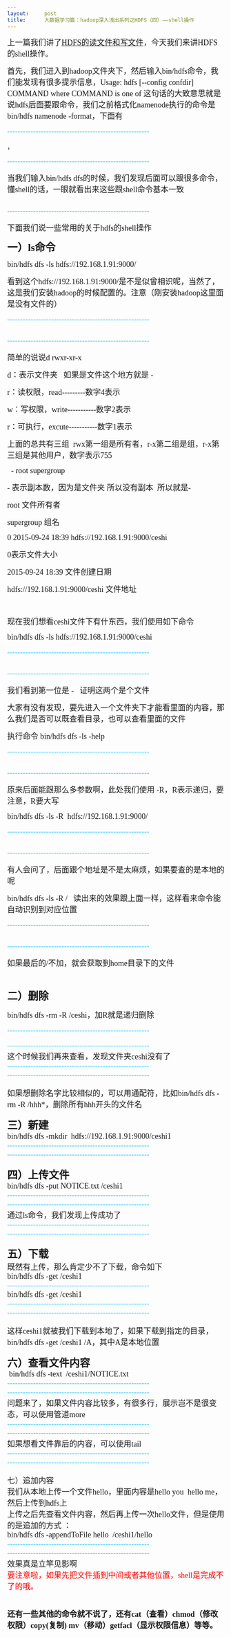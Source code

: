 ```yaml
---
layout:     post
title:      大数据学习篇：hadoop深入浅出系列之HDFS（四）——shell操作
---
```

<div id="article_content" class="article_content clearfix csdn-tracking-statistics" data-pid="blog" data-mod="popu_307" data-dsm="post">
								            <link rel="stylesheet" href="https://csdnimg.cn/release/phoenix/template/css/ck_htmledit_views-f76675cdea.css">
						<div class="htmledit_views" id="content_views">
                
<p><span style="font-family:'KaiTi_GB2312';font-size:18px;">上一篇我们讲了</span><a href="http://blog.csdn.net/stronglyh/article/details/48666673" rel="nofollow"><span style="font-family:'KaiTi_GB2312';font-size:18px;">HDFS的读文件和写文件</span></a><span style="font-family:'KaiTi_GB2312';font-size:18px;">，今天我们来讲HDFS的shell操作。</span></p>
<p><span style="font-family:'KaiTi_GB2312';font-size:18px;">首先，我们进入到hadoop文件夹下，然后输入bin/hdfs命令，我们能发现有很多提示信息，Usage: hdfs [--config confdir] COMMAND where COMMAND is one of 这句话的大致意思就是说hdfs后面要跟命令，我们之前格式化namenode执行的命令是bin/hdfs namenode -format，下面有</span></p>
<p><span style="font-family:'KaiTi_GB2312';font-size:18px;color:#33ccff;">-------------------------------------------------------</span></p>
<p><span style="background-color:rgb(255,255,255);"><img alt="" src="https://img-blog.csdn.net/20150924182125887"></span>，</p>
<p><span style="font-family:'KaiTi_GB2312';font-size:18px;color:#33ccff;">-------------------------------------------------------</span></p>
<p><span style="font-family:'KaiTi_GB2312';font-size:18px;">当我们输入bin/hdfs dfs的时候，我们发现后面可以跟很多命令，懂shell的话，一眼就看出来这些跟shell命令基本一致</span></p>
<p><img alt="" src="https://img-blog.csdn.net/20150924182635047"></p>
<p><span style="font-family:'KaiTi_GB2312';font-size:18px;color:#33ccff;">-------------------------------------------------------</span></p>
<p><span style="font-family:'KaiTi_GB2312';font-size:18px;">下面我们说一些常用的关于hdfs的shell操作</span></p>
<p><span style="font-family:'KaiTi_GB2312';font-size:24px;"><strong>一）ls命令</strong></span></p>
<p><span style="font-family:'KaiTi_GB2312';font-size:18px;">bin/hdfs dfs -ls hdfs://192.168.1.91:9000/</span></p>
<p><span style="font-family:'KaiTi_GB2312';font-size:18px;">看到这个hdfs://192.168.1.91:9000/是不是似曾相识呢，当然了，这是我们安装hadoop的时候配置的。注意（刚安装hadoop这里面是没有文件的）</span></p>
<p><span style="font-family:'KaiTi_GB2312';font-size:18px;color:#33ccff;">-------------------------------------------------------</span></p>
<p><img alt="" src="https://img-blog.csdn.net/20150924190342218"></p>
<p><span style="font-family:'KaiTi_GB2312';font-size:18px;color:#33ccff;">-------------------------------------------------------</span><br></p>
<p><span style="font-family:'KaiTi_GB2312';font-size:18px;">简单的说说d rwxr-xr-x </span></p>
<p><span style="font-family:'KaiTi_GB2312';font-size:18px;">d：表示文件夹   如果是文件这个地方就是 -</span></p>
<p><span style="font-family:'KaiTi_GB2312';font-size:18px;">r：读权限，read---------数字4表示</span></p>
<p><span style="font-family:'KaiTi_GB2312';font-size:18px;">w：写权限，write-----------数字2表示</span></p>
<p><span style="font-family:'KaiTi_GB2312';font-size:18px;">r：可执行，excute-----------数字1表示</span></p>
<p><span style="font-family:'KaiTi_GB2312';font-size:18px;">上面的总共有三组  rwx第一组是所有者，r-x第二组是组，r-x第三组是其他用户，数字表示755</span></p>
<p><span style="font-family:'KaiTi_GB2312';font-size:18px;">  - root supergroup</span></p>
<p><span style="font-family:'KaiTi_GB2312';font-size:18px;">- 表示副本数，因为是文件夹 所以没有副本  所以就是-</span></p>
<p><span style="font-family:'KaiTi_GB2312';font-size:18px;">root 文件所有者</span></p>
<p><span style="font-family:'KaiTi_GB2312';font-size:18px;">supergroup 组名</span></p>
<p><span style="font-family:'KaiTi_GB2312';font-size:18px;">0 2015-09-24 18:39 hdfs://192.168.1.91:9000/ceshi</span></p>
<p><span style="font-family:'KaiTi_GB2312';font-size:18px;">0表示文件大小</span></p>
<p><span style="font-family:'KaiTi_GB2312';font-size:18px;">2015-09-24 18:39 文件创建日期</span></p>
<p><span style="font-family:'KaiTi_GB2312';font-size:18px;">hdfs://192.168.1.91:9000/ceshi 文件地址</span></p>
<p><span style="font-size:18px;"><br><span style="font-family:'KaiTi_GB2312';"></span></span></p>
<p><span style="font-family:'KaiTi_GB2312';font-size:18px;">现在我们想看ceshi文件下有什东西，我们使用如下命令</span></p>
<p><span style="font-family:'KaiTi_GB2312';font-size:18px;">bin/hdfs dfs -ls hdfs://192.168.1.91:9000/ceshi</span></p>
<p><span style="font-family:'KaiTi_GB2312';font-size:18px;color:#33ccff;">-------------------------------------------------------</span></p>
<p><img alt="" src="https://img-blog.csdn.net/20150924194740604"></p>
<p><span style="font-family:'KaiTi_GB2312';font-size:18px;color:#33ccff;">-------------------------------------------------------</span></p>
<p><span style="font-family:'KaiTi_GB2312';font-size:18px;">我们看到第一位是 -   证明这两个是个文件</span></p>
<p><span style="font-family:'KaiTi_GB2312';font-size:18px;">大家有没有发现，要先进入一个文件夹下才能看里面的内容，那么我们是否可以既查看目录，也可以查看里面的文件</span></p>
<p><span style="font-family:'KaiTi_GB2312';font-size:18px;">执行命令 bin/hdfs dfs -ls -help</span></p>
<p><span style="font-family:'KaiTi_GB2312';font-size:18px;color:#33ccff;">-------------------------------------------------------</span></p>
<p><img src="https://img-blog.csdn.net/20150925221353250?watermark/2/text/aHR0cDovL2Jsb2cuY3Nkbi5uZXQv/font/5a6L5L2T/fontsize/400/fill/I0JBQkFCMA==/dissolve/70/gravity/Center" alt=""></p>
<p><span style="font-family:'KaiTi_GB2312';font-size:18px;color:#33ccff;">-------------------------------------------------------</span></p>
<p><span style="font-family:'KaiTi_GB2312';font-size:18px;">原来后面能跟那么多参数啊，此处我们使用 -R，R表示递归，要注意，R要大写</span></p>
<p><span style="font-family:'KaiTi_GB2312';font-size:18px;">bin/hdfs dfs -ls -R  hdfs://192.168.1.91:9000/  
</span></p>
<p><span style="font-family:'KaiTi_GB2312';font-size:18px;color:#33ccff;">-------------------------------------------------------</span></p>
<p><img src="https://img-blog.csdn.net/20150925221159273?watermark/2/text/aHR0cDovL2Jsb2cuY3Nkbi5uZXQv/font/5a6L5L2T/fontsize/400/fill/I0JBQkFCMA==/dissolve/70/gravity/Center" alt=""></p>
<p><span style="font-family:'KaiTi_GB2312';font-size:18px;color:#33ccff;">-------------------------------------------------------</span><br></p>
<p><span style="font-family:'KaiTi_GB2312';font-size:18px;">有人会问了，后面跟个地址是不是太麻烦，如果要查的是本地的呢</span></p>
<p><span style="font-family:'KaiTi_GB2312';font-size:18px;">bin/hdfs dfs -ls -R /   读出来的效果跟上面一样，这样看来命令能自动识别到对应位置</span></p>
<p><span style="font-family:'KaiTi_GB2312';font-size:18px;color:#33ccff;">-------------------------------------------------------</span><br></p>
<p><img src="https://img-blog.csdn.net/20150925221633943?watermark/2/text/aHR0cDovL2Jsb2cuY3Nkbi5uZXQv/font/5a6L5L2T/fontsize/400/fill/I0JBQkFCMA==/dissolve/70/gravity/Center" alt=""></p>
<p><span style="font-family:'KaiTi_GB2312';font-size:18px;color:#33ccff;">-------------------------------------------------------</span></p>
<p><span style="font-family:'KaiTi_GB2312';font-size:18px;">如果最后的/不加，就会获取到home目录下的文件</span></p>
<p><br></p>
<p><strong><span style="font-family:'KaiTi_GB2312';font-size:24px;">二）删除</span></strong></p>
<p><span style="font-family:'KaiTi_GB2312';font-size:18px;">bin/hdfs dfs -rm -R /ceshi，加R就是递归删除</span></p>
<p><span style="font-family:'KaiTi_GB2312';font-size:18px;color:#33ccff;">-------------------------------------------------------</span><br></p>
<div><img src="https://img-blog.csdn.net/20150925222152521" alt=""></div>
<div><span style="font-family:'KaiTi_GB2312';font-size:18px;color:#33ccff;">-------------------------------------------------------</span></div>
<div><span style="font-family:'KaiTi_GB2312';font-size:18px;">这个时候我们再来查看，发现文件夹ceshi没有了</span></div>
<div><span style="font-family:'KaiTi_GB2312';font-size:18px;color:#33ccff;">-------------------------------------------------------</span></div>
<div><img src="https://img-blog.csdn.net/20150925222326255" alt=""></div>
<div><span style="font-family:'KaiTi_GB2312';font-size:18px;color:#33ccff;">-------------------------------------------------------</span></div>
<div><br></div>
<div><span style="font-family:'KaiTi_GB2312';font-size:18px;">如果想删除名字比较相似的，可以用通配符，比如bin/hdfs dfs -rm -R /hhh*，删除所有hhh开头的文件名</span></div>
<div><br></div>
<div><span style="font-family:'KaiTi_GB2312';font-size:24px;"><strong>三）新建</strong></span></div>
<div><span style="font-family:'KaiTi_GB2312';font-size:18px;">bin/hdfs dfs -mkdir  hdfs://192.168.1.91:9000/ceshi1</span></div>
<div><span style="font-family:'KaiTi_GB2312';font-size:18px;color:#33ccff;">-------------------------------------------------------</span></div>
<div><img src="https://img-blog.csdn.net/20150925222819034" alt=""></div>
<div><span style="font-family:'KaiTi_GB2312';font-size:18px;color:#33ccff;">-------------------------------------------------------</span></div>
<div><br></div>
<div><span style="font-family:'KaiTi_GB2312';font-size:24px;"><strong>四）上传文件</strong></span></div>
<div><span style="font-family:'KaiTi_GB2312';font-size:18px;">bin/hdfs dfs -put NOTICE.txt /ceshi1</span></div>
<div><span style="font-family:'KaiTi_GB2312';font-size:18px;color:#33ccff;">-------------------------------------------------------</span></div>
<div><img src="https://img-blog.csdn.net/20150925223556312" alt=""></div>
<div><span style="font-family:'KaiTi_GB2312';font-size:18px;color:#33ccff;">-------------------------------------------------------</span></div>
<div><span style="font-family:'KaiTi_GB2312';font-size:18px;">通过ls命令，我们发现上传成功了</span></div>
<div><span style="font-family:'KaiTi_GB2312';font-size:18px;color:#33ccff;">-------------------------------------------------------</span></div>
<div><img src="https://img-blog.csdn.net/20150925223610496" alt=""></div>
<div><span style="font-family:'KaiTi_GB2312';font-size:18px;color:#33ccff;">-------------------------------------------------------</span></div>
<div><br></div>
<div><span style="font-family:'KaiTi_GB2312';font-size:24px;"><strong>五）下载</strong></span></div>
<div><span style="font-family:'KaiTi_GB2312';font-size:18px;">既然有上传，那么肯定少不了下载，命令如下</span></div>
<div><span style="font-family:'KaiTi_GB2312';font-size:18px;">bin/hdfs dfs -get /ceshi1</span></div>
<div><span style="font-family:'KaiTi_GB2312';font-size:18px;color:#33ccff;">-------------------------------------------------------</span></div>
<div><span style="font-family:'KaiTi_GB2312';font-size:18px;">bin/hdfs dfs -get /ceshi1</span></div>
<div><span style="font-family:'KaiTi_GB2312';font-size:18px;"><img src="https://img-blog.csdn.net/20150925232410779" alt=""></span></div>
<div><span style="font-family:'KaiTi_GB2312';font-size:18px;color:#33ccff;">-------------------------------------------------------</span></div>
<div><img src="https://img-blog.csdn.net/20150925224901315" alt=""></div>
<div><span style="font-family:'KaiTi_GB2312';font-size:18px;color:#33ccff;">-------------------------------------------------------</span></div>
<div><br></div>
<div><span style="font-family:'KaiTi_GB2312';font-size:18px;">这样ceshi1就被我们下载到本地了，如果下载到指定的目录，bin/hdfs dfs -get /ceshi1 /A，其中A是本地位置</span></div>
<div><br></div>
<div><span style="font-family:'KaiTi_GB2312';font-size:24px;"><strong>六）查看文件内容</strong></span></div>
<div> <span style="font-family:'KaiTi_GB2312';font-size:18px;">bin/hdfs dfs -text  /ceshi1/NOTICE.txt</span></div>
<div><span style="font-family:'KaiTi_GB2312';font-size:18px;color:#33ccff;">-------------------------------------------------------</span></div>
<div><img src="https://img-blog.csdn.net/20150925225318958" alt=""></div>
<div><span style="font-family:'KaiTi_GB2312';font-size:18px;color:#33ccff;">-------------------------------------------------------</span></div>
<div><span style="font-family:'KaiTi_GB2312';font-size:18px;">问题来了，如果文件内容比较多，有很多行，展示岂不是很变态，可以使用管道more</span></div>
<div><span style="font-family:'KaiTi_GB2312';font-size:18px;color:#33ccff;">-------------------------------------------------------</span></div>
<div><img src="https://img-blog.csdn.net/20150925225551055" alt=""></div>
<div><span style="font-family:'KaiTi_GB2312';font-size:18px;color:#33ccff;">-------------------------------------------------------</span></div>
<div><span style="font-family:'KaiTi_GB2312';font-size:18px;">如果想看文件靠后的内容，可以使用tail</span></div>
<div><span style="font-family:'KaiTi_GB2312';font-size:18px;color:#33ccff;">-------------------------------------------------------</span></div>
<div><img src="https://img-blog.csdn.net/20150925225733020" alt=""></div>
<div><span style="font-family:'KaiTi_GB2312';font-size:18px;color:#33ccff;">-------------------------------------------------------</span></div>
<div><br></div>
<div><span style="font-family:'KaiTi_GB2312';font-size:18px;">七）追加内容</span></div>
<div><span style="font-family:'KaiTi_GB2312';font-size:18px;">我们从本地上传一个文件hello，里面内容是hello you  hello me，然后上传到hdfs上</span></div>
<div><span style="font-family:'KaiTi_GB2312';font-size:18px;">上传之后先查看文件内容，然后再上传一次hello文件，但是使用的是追加的方式 ：</span></div>
<div><span style="font-family:'KaiTi_GB2312';font-size:18px;">bin/hdfs dfs -appendToFile hello  /ceshi1/hello</span></div>
<div><span style="font-family:'KaiTi_GB2312';font-size:18px;color:#33ccff;">-------------------------------------------------------</span></div>
<div><img src="https://img-blog.csdn.net/20150925230447767" alt=""></div>
<div><span style="font-family:'KaiTi_GB2312';font-size:18px;color:#33ccff;">-------------------------------------------------------</span></div>
<div><span style="font-family:'KaiTi_GB2312';font-size:18px;">效果真是立竿见影啊</span></div>
<div><span style="font-family:'KaiTi_GB2312';font-size:18px;color:#ff0000;">要注意啦，如果先把文件插到中间或者其他位置，shell是完成不了的哦。</span></div>
<div><span style="font-family:'KaiTi_GB2312';font-size:18px;color:#ff0000;"><br></span></div>
<div><br></div>
<div><span style="font-family:'KaiTi_GB2312';font-size:18px;"><strong>还有一些其他的命令就不说了，还有cat（查看）chmod（修改权限）copy(复制) mv（移动）getfacl（显示权限信息）等等。</strong></span></div>
<div><br></div>
<div>﻿﻿</div>
<div>﻿﻿</div>
            </div>
                </div>